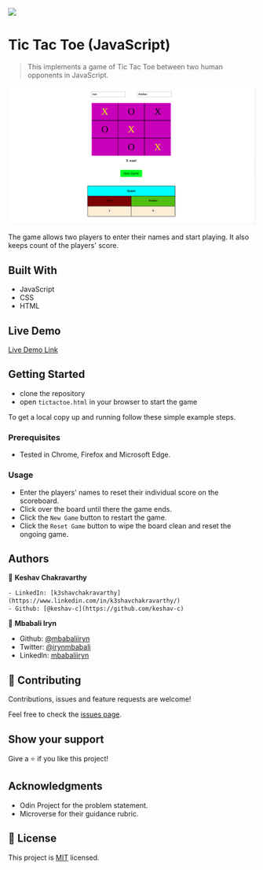 ![](https://img.shields.io/badge/Microverse-blueviolet)

# Tic Tac Toe (JavaScript)

> This implements a game of Tic Tac Toe between two human opponents in JavaScript.

![screenshot](./images/tictactoe.png)

The game allows two players to enter their names and start playing. It also keeps count of the players' score.

## Built With

- JavaScript
- CSS
- HTML

## Live Demo

[Live Demo Link](https://livedemo.com)


## Getting Started

- clone the repository
- open `tictactoe.html` in your browser to start the game

To get a local copy up and running follow these simple example steps.

### Prerequisites

- Tested in Chrome, Firefox and Microsoft Edge. 

### Usage

- Enter the players' names to reset their individual score on the scoreboard.
- Click over the board until there the game ends.
- Click the `New Game` button to restart the game.
- Click the `Reset Game` button to wipe the board clean and reset the ongoing game.


## Authors

👤 **Keshav Chakravarthy**

    - LinkedIn: [k3shavchakravarthy](https://www.linkedin.com/in/k3shavchakravarthy/)
    - Github: [@keshav-c](https://github.com/keshav-c)

👤 **Mbabali Iryn**

- Github: [@mbabaliiryn](https://github.com/mbabaliiryn)
- Twitter: [@irynmbabali](https://twitter.com/irynmbabali)
- Linkedln: [mbabaliiryn](https://www.linkedin.com/in/mbabaliiryn)

## 🤝 Contributing

Contributions, issues and feature requests are welcome!

Feel free to check the [issues page](https://github.com/keshav-c/TicTacToe-js/issues).

## Show your support

Give a ⭐️ if you like this project!

## Acknowledgments

- Odin Project for the problem statement.
- Microverse for their guidance rubric.

## 📝 License

This project is [MIT](https://opensource.org/licenses/MIT) licensed.